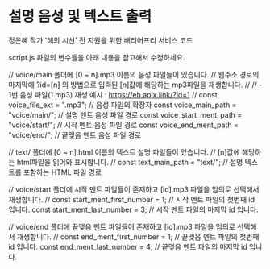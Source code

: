 # 설명 음성 및 텍스트 출력

정은혜 작가 '해의 시선' 전 지원을 위한 배리어프리 서비스 코드


script.js 파일의 변수들을 아래 내용을 참고해서 수정하세요.

//  voice/main 폴더에 [0 ~ n].mp3 이름의 음성 파일들이 있습니다.
//  웹주소 경로의 마지막에 ?id=[n] 의 방법으로 입력된 [n]값에 해당하는 mp3파일을 재생합니다.
//
// - 1번 음성 파일(1.mp3) 재생 예시 : https://eh.aplx.link/?id=1
// 
const voice_file_ext                = ".mp3";               // 음성 파일의 확장자
const voice_main_path               = "voice/main/";        // 설명 멘트 음성 파일 경로
const voice_start_ment_path         = "voice/start/";       // 시작 멘트 음성 파일 경로
const voice_end_ment_path           = "voice/end/";         // 끝맺음 맨트 음성 파일 경로

//  text/ 폴더에 [0 ~ n].html 이름의 텍스트 설명 파일들이 있습니다.
//  [n]값에 해당하는 html파일을 읽어와 표시합니다.
//
const text_main_path                = "text/";              // 설명 텍스트를 포함하는 HTML 파일 경로

//  voice/start 폴더에 시작 멘트 파일들이 존재하고 [id].mp3 파일을 임의로 선택해서 재생합니다.
//
const start_ment_first_number       = 1;                    // 시작 멘트 파일의 첫번째 id 입니다.
const start_ment_last_number        = 3;                    // 시작 멘트 파일의 마지막 id 입니다.


//  voice/end 폴더에 끝맺음 멘트 파일들이 존재하고 [id].mp3 파일을 임의로 선택해서 재생합니다.
//
const end_ment_first_number         = 1;                    // 끝맺음 멘트 파일의 첫번째 id 입니다.
const end_ment_last_number          = 4;                    // 끝맺음 멘트 파일의 마지막 id 입니다.